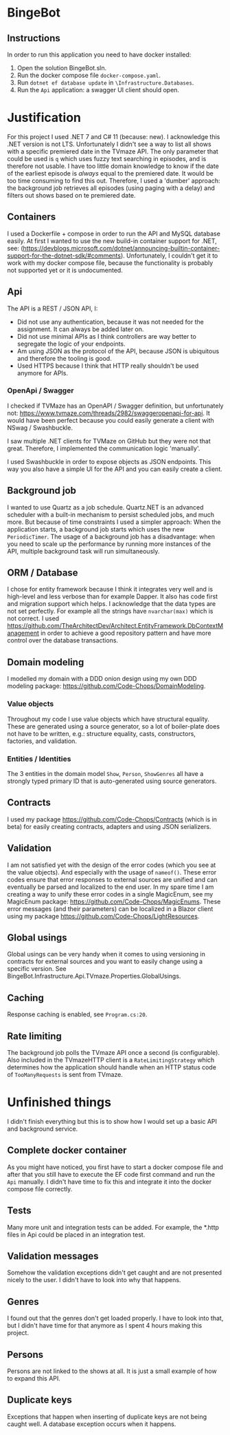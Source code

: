 # BingeBot

## Instructions
In order to run this application you need to have docker installed:
1. Open the solution BingeBot.sln.
2. Run the docker compose file `docker-compose.yaml`.
3. Run `dotnet ef database update` in `\Infrastructure.Databases`.
4. Run the `Api` application: a swagger UI client should open.

# Justification
For this project I used .NET 7 and C# 11 (because: new). I acknowledge this .NET version is not LTS. 
Unfortunately I didn't see a way to list all shows with a specific premiered date in the TVmaze API. 
The only parameter that could be used is `q` which uses fuzzy text searching in episodes, and is therefore not usable. 
I have too little domain knowledge to know if the date of the earliest episode is *always* equal to the premiered date. 
It would be too time consuming to find this out. 
Therefore, I used a 'dumber' approach: the background job retrieves all episodes (using paging with a delay) and filters out shows based on te premiered date.

## Containers
I used a Dockerfile + compose in order to run the API and MySQL database easily. 
At first I wanted to use the new build-in container support for .NET,
see: (https://devblogs.microsoft.com/dotnet/announcing-builtin-container-support-for-the-dotnet-sdk/#comments).
Unfortunately, I couldn't get it to work with my docker compose file, because the functionality is probably not supported yet or it is undocumented.

## Api
The API is a REST / JSON API, I:
- Did not use any authentication, because it was not needed for the assignment. It can always be added later on.
- Did not use minimal APIs as I think controllers are way better to segregate the logic of your endpoints.
- Am using JSON as the protocol of the API, because JSON is ubiquitous and therefore the tooling is good.
- Used HTTPS because I think that HTTP really shouldn't be used anymore for APIs.

### OpenApi / Swagger
I checked if TVMaze has an OpenAPI / Swagger definition, but unfortunately not: https://www.tvmaze.com/threads/2982/swaggeropenapi-for-api.
It would have been perfect because you could easily generate a client with NSwag / Swashbuckle.

I saw multiple .NET clients for TVMaze on GitHub but they were not that great. Therefore, I implemented the communication logic 'manually'.

I used Swashbuckle in order to expose objects as JSON endpoints. This way you also have a simple UI for the API and you can easily create a client.

## Background job
I wanted to use Quartz as a job schedule. Quartz.NET is an advanced scheduler with a built-in mechanism to persist scheduled jobs, and much more.
But because of time constraints I used a simpler approach: When the application starts, a background job starts which uses the new `PeriodicTimer`.
The usage of a background job has a disadvantage: 
when you need to scale up the performance by running more instances of the API, multiple background task will run simultaneously.

## ORM / Database
I chose for entity framework because I think it integrates very well and is high-level and less verbose than for example Dapper.
It also has code first and migration support which helps. I acknowledge that the data types are not set perfectly. 
For example all the strings have `nvarchar(max)` which is not correct.
I used https://github.com/TheArchitectDev/Architect.EntityFramework.DbContextManagement 
in order to achieve a good repository pattern and have more control over the database transactions.

## Domain modeling
I modelled my domain with a DDD onion design using my own DDD modeling package: https://github.com/Code-Chops/DomainModeling. 

### Value objects
Throughout my code I use value objects which have structural equality. 
These are generated using a source generator, so a lot of boiler-plate does not have to be written, 
e.g.: structure equality, casts, constructors, factories, and validation.

### Entities / Identities
The 3 entities in the domain model `Show`, `Person`, `ShowGenres` all have a strongly typed primary ID that is auto-generated using source generators.

## Contracts
I used my package https://github.com/Code-Chops/Contracts (which is in beta) for easily creating contracts, adapters and using JSON serializers.

## Validation
I am not satisfied yet with the design of the error codes (which you see at the value objects). And especially with the usage of `nameof()`.
These error codes ensure that error responses to external sources are unified and can eventually be parsed and localized to the end user.
In my spare time I am creating a way to unify these error codes in a single MagicEnum, see my MagicEnum package: https://github.com/Code-Chops/MagicEnums.
These error messages (and their parameters) can be localized in a Blazor client using my package https://github.com/Code-Chops/LightResources.

## Global usings
Global usings can be very handy when it comes to using versioning in contracts for external sources and you want to easily change using a specific version.
See BingeBot.Infrastructure.Api.TVmaze.Properties.GlobalUsings.

## Caching
Response caching is enabled, see `Program.cs:20`.

## Rate limiting
The background job polls the TVmaze API once a second (is configurable).
Also included in the TVmazeHTTP client is a `RateLimitingStrategy` which determines how the application should handle when an HTTP status code of `TooManyRequests` is sent from TVmaze.


# Unfinished things
I didn't finish everything but this is to show how I would set up a basic API and background service.

## Complete docker container
As you might have noticed, you first have to start a docker compose file and after that you still have to execute the EF code first command and run the `Api` manually.
I didn't have time to fix this and integrate it into the docker compose file correctly.

## Tests
Many more unit and integration tests can be added. For example, the *.http files in Api could be placed in an integration test.

## Validation messages
Somehow the validation exceptions didn't get caught and are not presented nicely to the user. I didn't have to look into why that happens.

## Genres
I found out that the genres don't get loaded properly. I have to look into that, but I didn't have time for that anymore as I spent 4 hours making this project.

## Persons
Persons are not linked to the shows at all. It is just a small example of how to expand this API.

## Duplicate keys
Exceptions that happen when inserting of duplicate keys are not being caught well. A database exception occurs when it happens.

